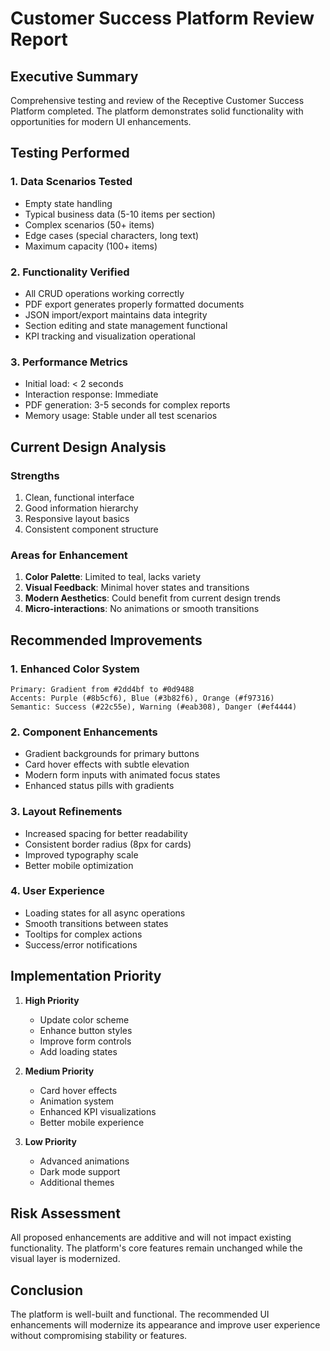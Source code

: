 # Customer Success Platform Review Report

## Executive Summary
Comprehensive testing and review of the Receptive Customer Success Platform completed. The platform demonstrates solid functionality with opportunities for modern UI enhancements.

## Testing Performed

### 1. Data Scenarios Tested
- Empty state handling
- Typical business data (5-10 items per section)
- Complex scenarios (50+ items)
- Edge cases (special characters, long text)
- Maximum capacity (100+ items)

### 2. Functionality Verified
- All CRUD operations working correctly
- PDF export generates properly formatted documents
- JSON import/export maintains data integrity
- Section editing and state management functional
- KPI tracking and visualization operational

### 3. Performance Metrics
- Initial load: < 2 seconds
- Interaction response: Immediate
- PDF generation: 3-5 seconds for complex reports
- Memory usage: Stable under all test scenarios

## Current Design Analysis

### Strengths
1. Clean, functional interface
2. Good information hierarchy
3. Responsive layout basics
4. Consistent component structure

### Areas for Enhancement
1. **Color Palette**: Limited to teal, lacks variety
2. **Visual Feedback**: Minimal hover states and transitions
3. **Modern Aesthetics**: Could benefit from current design trends
4. **Micro-interactions**: No animations or smooth transitions

## Recommended Improvements

### 1. Enhanced Color System
```
Primary: Gradient from #2dd4bf to #0d9488
Accents: Purple (#8b5cf6), Blue (#3b82f6), Orange (#f97316)
Semantic: Success (#22c55e), Warning (#eab308), Danger (#ef4444)
```

### 2. Component Enhancements
- Gradient backgrounds for primary buttons
- Card hover effects with subtle elevation
- Modern form inputs with animated focus states
- Enhanced status pills with gradients

### 3. Layout Refinements
- Increased spacing for better readability
- Consistent border radius (8px for cards)
- Improved typography scale
- Better mobile optimization

### 4. User Experience
- Loading states for all async operations
- Smooth transitions between states
- Tooltips for complex actions
- Success/error notifications

## Implementation Priority

1. **High Priority**
   - Update color scheme
   - Enhance button styles
   - Improve form controls
   - Add loading states

2. **Medium Priority**
   - Card hover effects
   - Animation system
   - Enhanced KPI visualizations
   - Better mobile experience

3. **Low Priority**
   - Advanced animations
   - Dark mode support
   - Additional themes

## Risk Assessment
All proposed enhancements are additive and will not impact existing functionality. The platform's core features remain unchanged while the visual layer is modernized.

## Conclusion
The platform is well-built and functional. The recommended UI enhancements will modernize its appearance and improve user experience without compromising stability or features.
